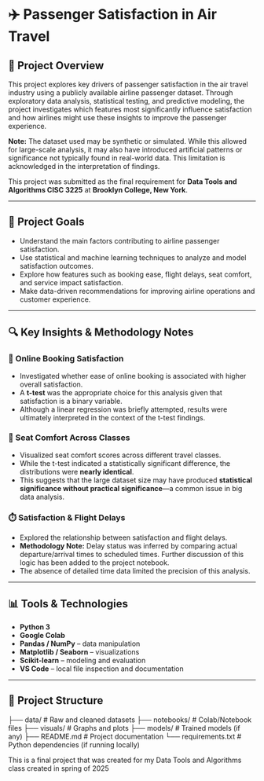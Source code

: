 # ✈️ Passenger Satisfaction in Air Travel

## 📌 Project Overview

This project explores key drivers of passenger satisfaction in the air travel industry using a publicly available airline passenger dataset. Through exploratory data analysis, statistical testing, and predictive modeling, the project investigates which features most significantly influence satisfaction and how airlines might use these insights to improve the passenger experience.

**Note:** The dataset used may be synthetic or simulated. While this allowed for large-scale analysis, it may also have introduced artificial patterns or significance not typically found in real-world data. This limitation is acknowledged in the interpretation of findings.

This project was submitted as the final requirement for **Data Tools and Algorithms CISC 3225** at **Brooklyn College, New York**.

---

## 🎯 Project Goals

- Understand the main factors contributing to airline passenger satisfaction.
- Use statistical and machine learning techniques to analyze and model satisfaction outcomes.
- Explore how features such as booking ease, flight delays, seat comfort, and service impact satisfaction.
- Make data-driven recommendations for improving airline operations and customer experience.

---

## 🔍 Key Insights & Methodology Notes

### 📱 Online Booking Satisfaction
- Investigated whether ease of online booking is associated with higher overall satisfaction.
- A **t-test** was the appropriate choice for this analysis given that satisfaction is a binary variable.
- Although a linear regression was briefly attempted, results were ultimately interpreted in the context of the t-test findings.

### 💺 Seat Comfort Across Classes
- Visualized seat comfort scores across different travel classes.
- While the t-test indicated a statistically significant difference, the distributions were **nearly identical**.
- This suggests that the large dataset size may have produced **statistical significance without practical significance**—a common issue in big data analysis.

### ⏱️ Satisfaction & Flight Delays
- Explored the relationship between satisfaction and flight delays.
- **Methodology Note:** Delay status was inferred by comparing actual departure/arrival times to scheduled times. Further discussion of this logic has been added to the project notebook.
- The absence of detailed time data limited the precision of this analysis.

---

## 📊 Tools & Technologies

- **Python 3**
- **Google Colab**
- **Pandas / NumPy** – data manipulation
- **Matplotlib / Seaborn** – visualizations
- **Scikit-learn** – modeling and evaluation
- **VS Code** – local file inspection and documentation

---

## 📁 Project Structure
├── data/ # Raw and cleaned datasets
├── notebooks/ # Colab/Notebook files
├── visuals/ # Graphs and plots
├── models/ # Trained models (if any)
├── README.md # Project documentation
└── requirements.txt # Python dependencies (if running locally)



This is a final project that was created for my Data Tools and Algorithms class created in spring of 2025 
